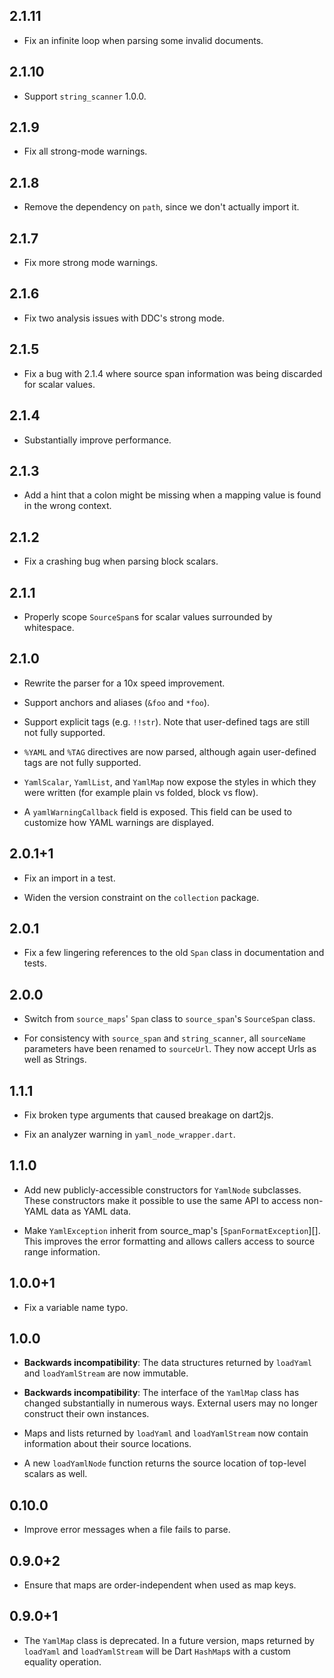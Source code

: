 ## 2.1.11

* Fix an infinite loop when parsing some invalid documents.

## 2.1.10

* Support `string_scanner` 1.0.0.

## 2.1.9

* Fix all strong-mode warnings.

## 2.1.8

* Remove the dependency on `path`, since we don't actually import it.

## 2.1.7

* Fix more strong mode warnings.

## 2.1.6

* Fix two analysis issues with DDC's strong mode.

## 2.1.5

* Fix a bug with 2.1.4 where source span information was being discarded for
  scalar values.

## 2.1.4

* Substantially improve performance.

## 2.1.3

* Add a hint that a colon might be missing when a mapping value is found in the
  wrong context.

## 2.1.2

* Fix a crashing bug when parsing block scalars.

## 2.1.1

* Properly scope `SourceSpan`s for scalar values surrounded by whitespace.

## 2.1.0

* Rewrite the parser for a 10x speed improvement.

* Support anchors and aliases (`&foo` and `*foo`).

* Support explicit tags (e.g. `!!str`). Note that user-defined tags are still
  not fully supported.

* `%YAML` and `%TAG` directives are now parsed, although again user-defined tags
  are not fully supported.

* `YamlScalar`, `YamlList`, and `YamlMap` now expose the styles in which they
  were written (for example plain vs folded, block vs flow).

* A `yamlWarningCallback` field is exposed. This field can be used to customize
  how YAML warnings are displayed.

## 2.0.1+1

* Fix an import in a test.

* Widen the version constraint on the `collection` package.

## 2.0.1

* Fix a few lingering references to the old `Span` class in documentation and
  tests.

## 2.0.0

* Switch from `source_maps`' `Span` class to `source_span`'s `SourceSpan` class.

* For consistency with `source_span` and `string_scanner`, all `sourceName`
  parameters have been renamed to `sourceUrl`. They now accept Urls as well as
  Strings.

## 1.1.1

* Fix broken type arguments that caused breakage on dart2js.

* Fix an analyzer warning in `yaml_node_wrapper.dart`.

## 1.1.0

* Add new publicly-accessible constructors for `YamlNode` subclasses. These
  constructors make it possible to use the same API to access non-YAML data as
  YAML data.

* Make `YamlException` inherit from source_map's [`SpanFormatException`][]. This
  improves the error formatting and allows callers access to source range
  information.

[SpanFormatException]: (http://www.dartdocs.org/documentation/source_maps/0.9.2/index.html#source_maps/source_maps.SpanFormatException)

## 1.0.0+1

* Fix a variable name typo.

## 1.0.0

* **Backwards incompatibility**: The data structures returned by `loadYaml` and
  `loadYamlStream` are now immutable.

* **Backwards incompatibility**: The interface of the `YamlMap` class has
  changed substantially in numerous ways. External users may no longer construct
  their own instances.

* Maps and lists returned by `loadYaml` and `loadYamlStream` now contain
  information about their source locations.

* A new `loadYamlNode` function returns the source location of top-level scalars
  as well.

## 0.10.0

* Improve error messages when a file fails to parse.

## 0.9.0+2

* Ensure that maps are order-independent when used as map keys.

## 0.9.0+1

* The `YamlMap` class is deprecated. In a future version, maps returned by
  `loadYaml` and `loadYamlStream` will be Dart `HashMap`s with a custom equality
  operation.
